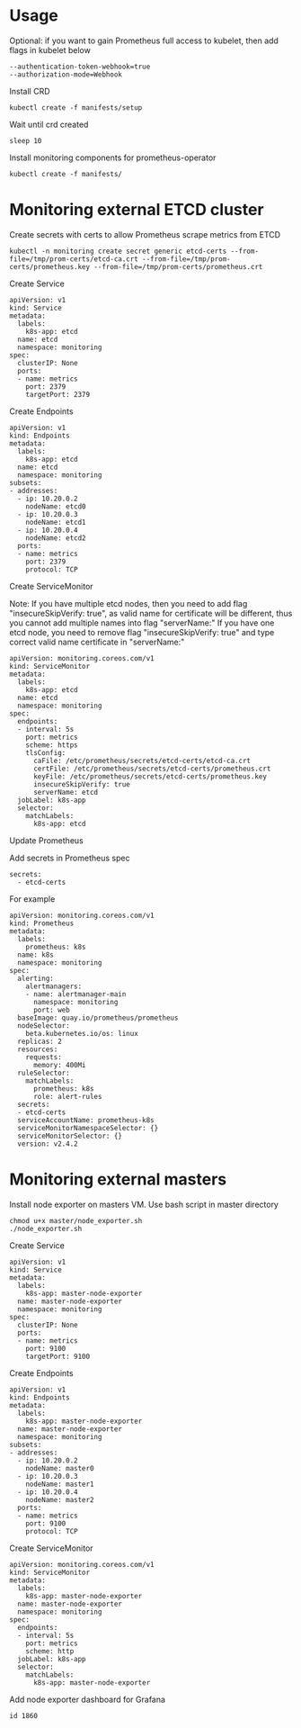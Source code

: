 # Usage

Optional: if you want to gain Prometheus full access to kubelet, then add flags in kubelet below

```
--authentication-token-webhook=true
--authorization-mode=Webhook
```

Install CRD

```
kubectl create -f manifests/setup
```

Wait until crd created

```
sleep 10
```

Install monitoring components for prometheus-operator

```
kubectl create -f manifests/
```

# Monitoring external ETCD cluster

Create secrets with certs to allow Prometheus scrape metrics from ETCD

```
kubectl -n monitoring create secret generic etcd-certs --from-file=/tmp/prom-certs/etcd-ca.crt --from-file=/tmp/prom-certs/prometheus.key --from-file=/tmp/prom-certs/prometheus.crt
```

Create Service

```
apiVersion: v1
kind: Service
metadata:
  labels:
    k8s-app: etcd
  name: etcd
  namespace: monitoring
spec:
  clusterIP: None
  ports:
  - name: metrics
    port: 2379
    targetPort: 2379
```

Create Endpoints

```
apiVersion: v1
kind: Endpoints
metadata:
  labels:
    k8s-app: etcd
  name: etcd
  namespace: monitoring
subsets:
- addresses:
  - ip: 10.20.0.2
    nodeName: etcd0
  - ip: 10.20.0.3
    nodeName: etcd1 
  - ip: 10.20.0.4
    nodeName: etcd2
  ports:
  - name: metrics
    port: 2379
    protocol: TCP
```

Create ServiceMonitor

Note: If you have multiple etcd nodes, then you need to add flag "insecureSkipVerify: true", as valid name for certificate will be different, thus you cannot add multiple names into flag "serverName:" 
If you have one etcd node, you need to remove flag "insecureSkipVerify: true" and type correct valid name certificate in "serverName:"

```
apiVersion: monitoring.coreos.com/v1
kind: ServiceMonitor
metadata:
  labels:
    k8s-app: etcd
  name: etcd
  namespace: monitoring
spec:
  endpoints:
  - interval: 5s
    port: metrics
    scheme: https
    tlsConfig:
      caFile: /etc/prometheus/secrets/etcd-certs/etcd-ca.crt
      certFile: /etc/prometheus/secrets/etcd-certs/prometheus.crt
      keyFile: /etc/prometheus/secrets/etcd-certs/prometheus.key
      insecureSkipVerify: true
      serverName: etcd
  jobLabel: k8s-app
  selector:
    matchLabels:
      k8s-app: etcd
```

Update Prometheus

Add secrets in Prometheus spec 

```
secrets:
  - etcd-certs
```

For example

```
apiVersion: monitoring.coreos.com/v1
kind: Prometheus
metadata:
  labels:
    prometheus: k8s
  name: k8s
  namespace: monitoring
spec:
  alerting:
    alertmanagers:
    - name: alertmanager-main
      namespace: monitoring
      port: web
  baseImage: quay.io/prometheus/prometheus
  nodeSelector:
    beta.kubernetes.io/os: linux
  replicas: 2
  resources:
    requests:
      memory: 400Mi
  ruleSelector:
    matchLabels:
      prometheus: k8s
      role: alert-rules
  secrets:
  - etcd-certs
  serviceAccountName: prometheus-k8s
  serviceMonitorNamespaceSelector: {}
  serviceMonitorSelector: {}
  version: v2.4.2
  ```

# Monitoring external masters

Install node exporter on masters VM. Use bash script in master directory

```
chmod u+x master/node_exporter.sh
./node_exporter.sh
```

Create Service

```
apiVersion: v1
kind: Service
metadata:
  labels:
    k8s-app: master-node-exporter
  name: master-node-exporter
  namespace: monitoring
spec:
  clusterIP: None
  ports:
  - name: metrics
    port: 9100
    targetPort: 9100
```

Create Endpoints

```
apiVersion: v1
kind: Endpoints
metadata:
  labels:
    k8s-app: master-node-exporter
  name: master-node-exporter
  namespace: monitoring
subsets:
- addresses:
  - ip: 10.20.0.2
    nodeName: master0
  - ip: 10.20.0.3
    nodeName: master1 
  - ip: 10.20.0.4
    nodeName: master2
  ports:
  - name: metrics
    port: 9100
    protocol: TCP
```

Create ServiceMonitor

```
apiVersion: monitoring.coreos.com/v1
kind: ServiceMonitor
metadata:
  labels:
    k8s-app: master-node-exporter
  name: master-node-exporter
  namespace: monitoring
spec:
  endpoints:
  - interval: 5s
    port: metrics
    scheme: http
  jobLabel: k8s-app
  selector:
    matchLabels:
      k8s-app: master-node-exporter
```

Add node exporter dashboard for Grafana

```
id 1860
```
